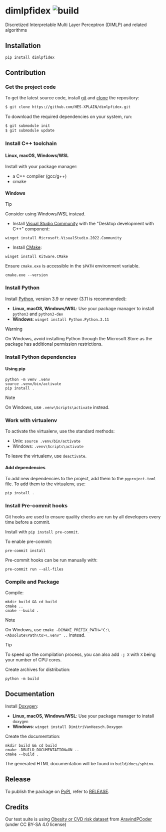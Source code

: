# dimlpfidex ![build](https://github.com/HES-XPLAIN/dimlpfidex/actions/workflows/build.yml/badge.svg)
Discretized Interpretable Multi Layer Perceptron (DIMLP) and related algorithms

## Installation

```
pip install dimlpfidex
```

## Contribution

### Get the project code

To get the latest source code, install [git](https://git-scm.com/) and [clone](https://docs.github.com/en/get-started/getting-started-with-git/about-remote-repositories) the repository:

```sh
$ git clone https://github.com/HES-XPLAIN/dimlpfidex.git
```

To download the required dependencies on your system, run:

```sh
$ git submodule init
$ git submodule update
```

### Install C++ toolchain

#### Linux, macOS, Windows/WSL

Install with your package manager:

* a C++ compiler (gcc/g++)
* cmake

#### Windows

> [!TIP]
> Consider using Windows/WSL instead.

* Install [Visual Studio Community](https://visualstudio.microsoft.com/vs/) with the "Desktop development with C++" component:

```shell
winget install Microsoft.VisualStudio.2022.Community
```

* Install [CMake](https://cmake.org/):

```shell
winget install Kitware.CMake
```

Ensure `cmake.exe` is accessible in the `$PATH` environment variable.

```shell
cmake.exe --version
```

### Install Python

Install [Python](https://www.python.org/), version 3.9 or newer (3.11 is recommended):

* **Linux, macOS, Windows/WSL**: Use your package manager to install `python3` and `python3-dev`
* **Windows**: `winget install Python.Python.3.11`

> [!WARNING]
> On Windows, avoid installing Python through the Microsoft Store as the package has additional permission restrictions.

### Install Python dependencies

#### Using pip

```shell
python -m venv .venv
source .venv/bin/activate
pip install .
```

> [!NOTE]
> On Windows, use `.venv\Scripts\activate` instead.

### Work with virtualenv

To activate the virtualenv, use the standard methods:

* Unix: `source .venv/bin/activate`
* Windows: `.venv\Scripts\activate`

To leave the virtualenv, use `deactivate`.

#### Add dependencies

To add new dependencies to the project, add them to the `pyproject.toml` file.
To add them to the virtualenv, use:

```shell
pip install .
```

### Install Pre-commit hooks

Git hooks are used to ensure quality checks are run by all developers every time
before a commit.

Install with `pip install pre-commit`.

To enable pre-commit:

```shell
pre-commit install
```

Pre-commit hooks can be run manually with:

```shell
pre-commit run --all-files
```

### Compile and Package

Compile:

```shell
mkdir build && cd build
cmake ..
cmake --build .
```

> [!NOTE]
> On Windows, use `cmake -DCMAKE_PREFIX_PATH="C:\<Absolute\Path\to>\.venv" ..` instead.

> [!TIP]
> To speed up the compilation process, you can also add `-j X` with `X` being your number of CPU cores.

Create archives for distribution:

```shell
python -m build
```

## Documentation

Install [Doxygen](https://www.doxygen.nl/):

* **Linux, macOS, Windows/WSL**: Use your package manager to install `doxygen`
* **Windows**: `winget install DimitriVanHeesch.Doxygen`

Create the documentation:

```shell
mkdir build && cd build
cmake -DBUILD_DOCUMENTATION=ON ..
cmake --build .
```

The generated HTML documentation will be found in `build/docs/sphinx`.

## Release

To publish the package on [PyPI](https://pypi.org/project/dimlpfidex/), refer to [RELEASE](RELEASE.md).

## Credits
Our test suite is using [Obesity or CVD risk dataset](https://www.kaggle.com/datasets/aravindpcoder/obesity-or-cvd-risk-classifyregressorcluster) from [AravindPCoder](https://www.kaggle.com/aravindpcoder) (under CC BY-SA 4.0 license)
